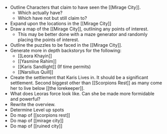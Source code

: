 - Outline Characters that claim to have seen the [[Mirage City]].
	- Which actually have?
	- Which have not but still claim to?
- Expand upon the locations in the [[Mirage City]]
- Draw a map of the [[Mirage City]], outlining any points of interest.
	- This may be better done with a maze generator and randomly placing the points of interest.
- Outline the puzzles to be faced in the [[Mirage City]].
- Generate more in depth backstorys for the following:
	- [[Leora Khayin]]
	- [[Yasmine Rahim]]
	- [[Karis Sandlight]] (If time permits)
	- [[Narsilius Quill]]
- Create the settlement that Karis Lives in. It should be a significant settlement. Second biggest other than [[Scorpions Rest]] as many come her to live below [[the lorekeeper]].
- What does Leoras force look like. Can she be made more formidable and powerful?
- Rewrite the overview.
- Determine Level up spots
- Do map of [[scorpions rest]]
- Do map of [[mirage city]]
- Do map of [[ruined city]]
